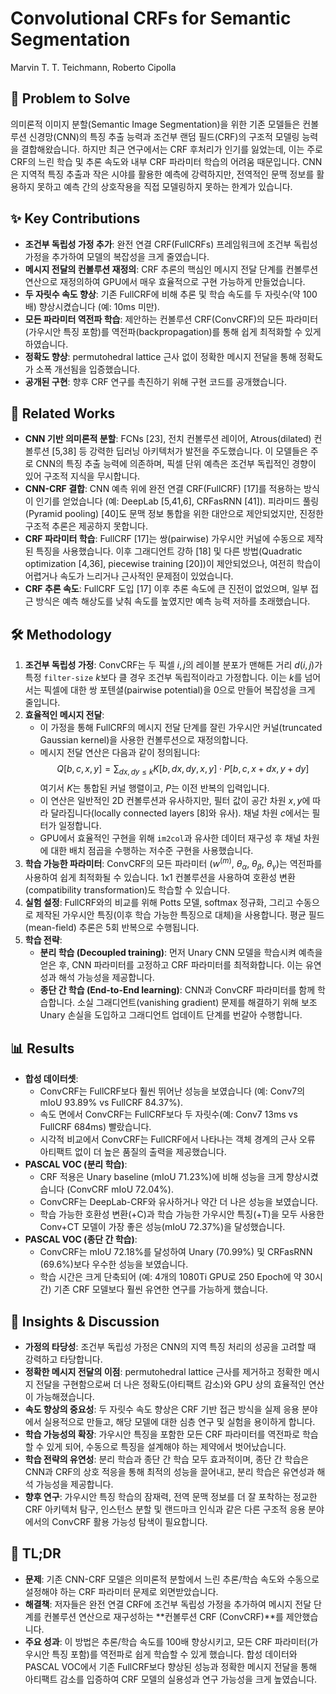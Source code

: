 # Convolutional CRFs for Semantic Segmentation
Marvin T. T. Teichmann, Roberto Cipolla

## 🧩 Problem to Solve
의미론적 이미지 분할(Semantic Image Segmentation)을 위한 기존 모델들은 컨볼루션 신경망(CNN)의 특징 추출 능력과 조건부 랜덤 필드(CRF)의 구조적 모델링 능력을 결합해왔습니다. 하지만 최근 연구에서는 CRF 후처리가 인기를 잃었는데, 이는 주로 CRF의 느린 학습 및 추론 속도와 내부 CRF 파라미터 학습의 어려움 때문입니다. CNN은 지역적 특징 추출과 작은 시야를 활용한 예측에 강력하지만, 전역적인 문맥 정보를 활용하지 못하고 예측 간의 상호작용을 직접 모델링하지 못하는 한계가 있습니다.

## ✨ Key Contributions
*   **조건부 독립성 가정 추가**: 완전 연결 CRF(FullCRFs) 프레임워크에 조건부 독립성 가정을 추가하여 모델의 복잡성을 크게 줄였습니다.
*   **메시지 전달의 컨볼루션 재정의**: CRF 추론의 핵심인 메시지 전달 단계를 컨볼루션 연산으로 재정의하여 GPU에서 매우 효율적으로 구현 가능하게 만들었습니다.
*   **두 자릿수 속도 향상**: 기존 FullCRF에 비해 추론 및 학습 속도를 두 자릿수(약 100배) 향상시켰습니다 (예: 10ms 미만).
*   **모든 파라미터 역전파 학습**: 제안하는 컨볼루션 CRF(ConvCRF)의 모든 파라미터(가우시안 특징 포함)를 역전파(backpropagation)를 통해 쉽게 최적화할 수 있게 하였습니다.
*   **정확도 향상**: permutohedral lattice 근사 없이 정확한 메시지 전달을 통해 정확도가 소폭 개선됨을 입증했습니다.
*   **공개된 구현**: 향후 CRF 연구를 촉진하기 위해 구현 코드를 공개했습니다.

## 📎 Related Works
*   **CNN 기반 의미론적 분할**: FCNs [23], 전치 컨볼루션 레이어, Atrous(dilated) 컨볼루션 [5,38] 등 강력한 딥러닝 아키텍처가 발전을 주도했습니다. 이 모델들은 주로 CNN의 특징 추출 능력에 의존하며, 픽셀 단위 예측은 조건부 독립적인 경향이 있어 구조적 지식을 무시합니다.
*   **CNN-CRF 결합**: CNN 예측 위에 완전 연결 CRF(FullCRF) [17]를 적용하는 방식이 인기를 얻었습니다 (예: DeepLab [5,41,6], CRFasRNN [41]). 피라미드 풀링(Pyramid pooling) [40]도 문맥 정보 통합을 위한 대안으로 제안되었지만, 진정한 구조적 추론은 제공하지 못합니다.
*   **CRF 파라미터 학습**: FullCRF [17]는 쌍(pairwise) 가우시안 커널에 수동으로 제작된 특징을 사용했습니다. 이후 그래디언트 강하 [18] 및 다른 방법(Quadratic optimization [4,36], piecewise training [20])이 제안되었으나, 여전히 학습이 어렵거나 속도가 느리거나 근사적인 문제점이 있었습니다.
*   **CRF 추론 속도**: FullCRF 도입 [17] 이후 추론 속도에 큰 진전이 없었으며, 일부 접근 방식은 예측 해상도를 낮춰 속도를 높였지만 예측 능력 저하를 초래했습니다.

## 🛠️ Methodology
1.  **조건부 독립성 가정**: ConvCRF는 두 픽셀 $i, j$의 레이블 분포가 맨해튼 거리 $d(i,j)$가 특정 `filter-size` $k$보다 클 경우 조건부 독립적이라고 가정합니다. 이는 $k$를 넘어서는 픽셀에 대한 쌍 포텐셜(pairwise potential)을 0으로 만들어 복잡성을 크게 줄입니다.
2.  **효율적인 메시지 전달**:
    *   이 가정을 통해 FullCRF의 메시지 전달 단계를 잘린 가우시안 커널(truncated Gaussian kernel)을 사용한 컨볼루션으로 재정의합니다.
    *   메시지 전달 연산은 다음과 같이 정의됩니다:
        $$Q[b,c,x,y] = \sum_{dx,dy \le k} K[b,dx,dy,x,y] \cdot P[b,c,x+dx,y+dy]$$
        여기서 $K$는 통합된 커널 행렬이고, $P$는 이전 반복의 입력입니다.
    *   이 연산은 일반적인 2D 컨볼루션과 유사하지만, 필터 값이 공간 차원 $x,y$에 따라 달라집니다(locally connected layers [8]와 유사). 채널 차원 $c$에서는 필터가 일정합니다.
    *   GPU에서 효율적인 구현을 위해 `im2col`과 유사한 데이터 재구성 후 채널 차원에 대한 배치 점곱을 수행하는 저수준 구현을 사용했습니다.
3.  **학습 가능한 파라미터**: ConvCRF의 모든 파라미터 ($w^{(m)}$, $\theta_{\alpha}$, $\theta_{\beta}$, $\theta_{\gamma}$)는 역전파를 사용하여 쉽게 최적화될 수 있습니다. 1x1 컨볼루션을 사용하여 호환성 변환(compatibility transformation)도 학습할 수 있습니다.
4.  **실험 설정**: FullCRF와의 비교를 위해 Potts 모델, softmax 정규화, 그리고 수동으로 제작된 가우시안 특징(이후 학습 가능한 특징으로 대체)을 사용합니다. 평균 필드(mean-field) 추론은 5회 반복으로 수행됩니다.
5.  **학습 전략**:
    *   **분리 학습 (Decoupled training)**: 먼저 Unary CNN 모델을 학습시켜 예측을 얻은 후, CNN 파라미터를 고정하고 CRF 파라미터를 최적화합니다. 이는 유연성과 해석 가능성을 제공합니다.
    *   **종단 간 학습 (End-to-End learning)**: CNN과 ConvCRF 파라미터를 함께 학습합니다. 소실 그래디언트(vanishing gradient) 문제를 해결하기 위해 보조 Unary 손실을 도입하고 그래디언트 업데이트 단계를 번갈아 수행합니다.

## 📊 Results
*   **합성 데이터셋**:
    *   ConvCRF는 FullCRF보다 훨씬 뛰어난 성능을 보였습니다 (예: Conv7의 mIoU 93.89% vs FullCRF 84.37%).
    *   속도 면에서 ConvCRF는 FullCRF보다 두 자릿수(예: Conv7 13ms vs FullCRF 684ms) 빨랐습니다.
    *   시각적 비교에서 ConvCRF는 FullCRF에서 나타나는 객체 경계의 근사 오류 아티팩트 없이 더 높은 품질의 출력을 제공했습니다.
*   **PASCAL VOC (분리 학습)**:
    *   CRF 적용은 Unary baseline (mIoU 71.23%)에 비해 성능을 크게 향상시켰습니다 (ConvCRF mIoU 72.04%).
    *   ConvCRF는 DeepLab-CRF와 유사하거나 약간 더 나은 성능을 보였습니다.
    *   학습 가능한 호환성 변환(+C)과 학습 가능한 가우시안 특징(+T)을 모두 사용한 Conv+CT 모델이 가장 좋은 성능(mIoU 72.37%)을 달성했습니다.
*   **PASCAL VOC (종단 간 학습)**:
    *   ConvCRF는 mIoU 72.18%를 달성하여 Unary (70.99%) 및 CRFasRNN (69.6%)보다 우수한 성능을 보였습니다.
    *   학습 시간은 크게 단축되어 (예: 4개의 1080Ti GPU로 250 Epoch에 약 30시간) 기존 CRF 모델보다 훨씬 유연한 연구를 가능하게 했습니다.

## 🧠 Insights & Discussion
*   **가정의 타당성**: 조건부 독립성 가정은 CNN의 지역 특징 처리의 성공을 고려할 때 강력하고 타당합니다.
*   **정확한 메시지 전달의 이점**: permutohedral lattice 근사를 제거하고 정확한 메시지 전달을 구현함으로써 더 나은 정확도(아티팩트 감소)와 GPU 상의 효율적인 연산이 가능해졌습니다.
*   **속도 향상의 중요성**: 두 자릿수 속도 향상은 CRF 기반 접근 방식을 실제 응용 분야에서 실용적으로 만들고, 해당 모델에 대한 심층 연구 및 실험을 용이하게 합니다.
*   **학습 가능성의 확장**: 가우시안 특징을 포함한 모든 CRF 파라미터를 역전파로 학습할 수 있게 되어, 수동으로 특징을 설계해야 하는 제약에서 벗어났습니다.
*   **학습 전략의 유연성**: 분리 학습과 종단 간 학습 모두 효과적이며, 종단 간 학습은 CNN과 CRF의 상호 적응을 통해 최적의 성능을 끌어내고, 분리 학습은 유연성과 해석 가능성을 제공합니다.
*   **향후 연구**: 가우시안 특징 학습의 잠재력, 전역 문맥 정보를 더 잘 포착하는 정교한 CRF 아키텍처 탐구, 인스턴스 분할 및 랜드마크 인식과 같은 다른 구조적 응용 분야에서의 ConvCRF 활용 가능성 탐색이 필요합니다.

## 📌 TL;DR
*   **문제**: 기존 CNN-CRF 모델은 의미론적 분할에서 느린 추론/학습 속도와 수동으로 설정해야 하는 CRF 파라미터 문제로 외면받았습니다.
*   **해결책**: 저자들은 완전 연결 CRF에 조건부 독립성 가정을 추가하여 메시지 전달 단계를 컨볼루션 연산으로 재구성하는 **컨볼루션 CRF (ConvCRF)**를 제안했습니다.
*   **주요 성과**: 이 방법은 추론/학습 속도를 100배 향상시키고, 모든 CRF 파라미터(가우시안 특징 포함)를 역전파로 쉽게 학습할 수 있게 했습니다. 합성 데이터와 PASCAL VOC에서 기존 FullCRF보다 향상된 성능과 정확한 메시지 전달을 통해 아티팩트 감소를 입증하여 CRF 모델의 실용성과 연구 가능성을 크게 높였습니다.